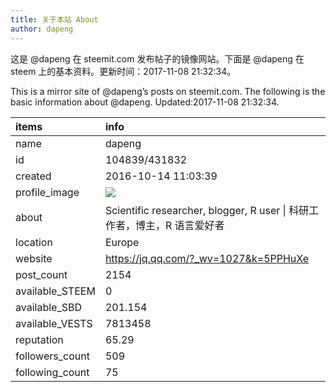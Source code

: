 ```yaml
---
title: 关于本站 About
author: dapeng
---
```


这是 @dapeng 在 steemit.com 发布帖子的镜像网站。下面是 @dapeng 在 steem 上的基本资料。更新时间：2017-11-08 21:32:34。

This is a mirror site of @dapeng’s posts on steemit.com. The following is the basic information about @dapeng. Updated:2017-11-08 21:32:34.



|items           |info                                                                                    |
|:---------------|:---------------------------------------------------------------------------------------|
|name            |dapeng                                                                                  |
|id              |104839/431832                                                                           |
|created         |2016-10-14 11:03:39                                                                     |
|profile_image   |![](http://0.gravatar.com/avatar/6fe1d4ffad212efc7985ecdd4ef9ef77?s=44&d=monsterid&r=g) |
|about           |Scientific researcher, blogger, R user &#124;  科研工作者，博主，R 语言爱好者           |
|location        |Europe                                                                                  |
|website         |https://jq.qq.com/?_wv=1027&k=5PPHuXe                                                   |
|post_count      |2154                                                                                    |
|available_STEEM |0                                                                                       |
|available_SBD   |201.154                                                                                 |
|available_VESTS |7813458                                                                                 |
|reputation      |65.29                                                                                   |
|followers_count |509                                                                                     |
|following_count |75                                                                                      |
